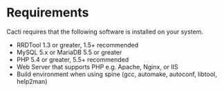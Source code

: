 Requirements
============

Cacti requires that the following software is installed on your system.

-   RRDTool 1.3 or greater, 1.5+ recommended
-   MySQL 5.x or MariaDB 5.5 or greater
-   PHP 5.4 or greater, 5.5+ recommended
-   Web Server that supports PHP e.g. Apache, Nginx, or IIS
-   Build environment when using spine (gcc, automake, autoconf, libtool, help2man)

